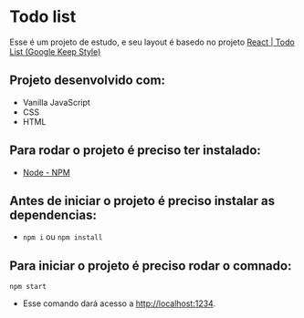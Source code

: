 # Todo list

Esse é um projeto de estudo, e seu layout é basedo no projeto [React | Todo List (Google Keep Style)](https://codepen.io/TheVVaFFle/pen/PBGbyq)

## Projeto desenvolvido com:
* Vanilla JavaScript
* CSS
* HTML


## Para rodar o projeto é preciso ter instalado:
* [Node - NPM](https://nodejs.org/en/download/)

## Antes de iniciar o projeto é preciso instalar as dependencias:
* `npm i` ou `npm install`

## Para iniciar o projeto é preciso rodar o comnado:
`npm start`
* Esse comando dará acesso a [http://localhost:1234](http://localhost:1234).
